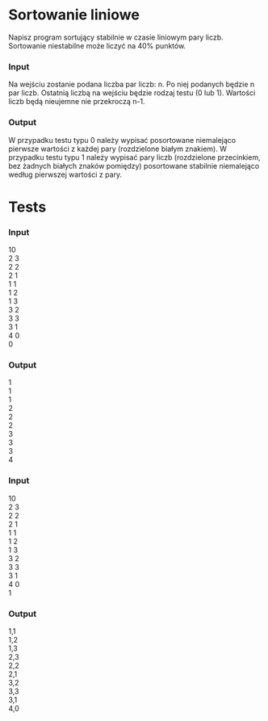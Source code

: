 # Sortowanie liniowe
Napisz program sortujący stabilnie w czasie liniowym pary liczb. Sortowanie niestabilne może liczyć na 40% punktów.

### Input
Na wejściu zostanie podana liczba par liczb: n. Po niej podanych będzie n par liczb. Ostatnią liczbą na wejściu będzie rodzaj testu (0 lub 1). Wartości liczb będą nieujemne nie przekroczą n-1.

### Output
W przypadku testu typu 0 należy wypisać posortowane niemalejąco pierwsze wartości z każdej pary (rozdzielone białym znakiem). W przypadku testu typu 1 należy wypisać pary liczb (rozdzielone przecinkiem, bez żadnych białych znaków pomiędzy) posortowane stabilnie niemalejąco według pierwszej wartości z pary.

# Tests
### Input
10 <br />
2 3 <br />
2 2 <br />
2 1 <br />
1 1 <br />
1 2 <br />
1 3 <br />
3 2 <br />
3 3 <br />
3 1 <br />
4 0 <br />
0

### Output
1 <br />
1 <br />
1 <br />
2 <br />
2 <br />
2 <br />
3 <br />
3 <br />
3 <br />
4

### Input
10 <br />
2 3 <br />
2 2 <br />
2 1 <br />
1 1 <br />
1 2 <br />
1 3 <br />
3 2 <br />
3 3 <br />
3 1 <br />
4 0 <br />
1

### Output
1,1 <br />
1,2 <br />
1,3 <br />
2,3 <br />
2,2 <br />
2,1 <br />
3,2 <br />
3,3 <br />
3,1 <br />
4,0